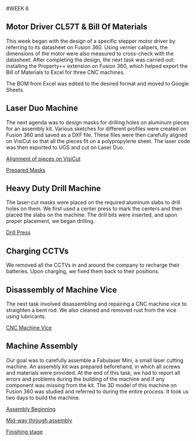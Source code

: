 #WEEK 6

## Motor Driver CL57T & Bill Of Materials

This week began with the design of a specific stepper motor driver by referring to its datasheet on Fusion 360. Using vernier calipers, the dimensions of the motor were also measured to cross-check with the datasheet. After completing the design, the next task was carried out: installing the Property++ extension on Fusion 360, which helped export the Bill of Materials to Excel for three CNC machines.

The BOM from Excel was edited to the desired format and moved to Google Sheets.

## Laser Duo Machine

The next agenda was to design masks for drilling holes on aluminum pieces for an assembly kit. Various sketches for different profiles were created on Fusion 360 and saved as a DXF file. These files were then carefully aligned on VisiCut so that all the pieces fit on a polypropylene sheet. The laser code was then exported to UGS and cut on Laser Duo.

[Alignment of pieces on VisiCut ](IMG31.jpeg)

[Prepared Masks](IMG32.jpeg)

## Heavy Duty Drill Machine

The laser-cut masks were placed on the required aluminum slabs to drill holes on them. We first used a center press to mark the centers and then placed the slabs on the machine. The drill bits were inserted, and upon proper placement, we began drilling.

[Drill Press](IMG33.jpeg)

## Charging CCTVs

We removed all the CCTVs in and around the company to recharge their batteries. Upon charging, we fixed them back to their positions.

## Disassembly of Machine Vice

The next task involved disassembling and repairing a CNC machine vice to straighten a bent rod. We also cleaned and removed rust from the vice using lubricants.

[CNC Machine Vice](IMG34.jpeg)

## Machine Assembly

Our goal was to carefully assemble a Fabulaser Mini, a small laser cutting machine. An assembly kit was prepared beforehand, in which all screws and materials were provided. At the end of this task, we had to report all errors and problems during the building of the machine and if any component was missing from the kit. The 3D model of this machine on Fusion 360 was studied and referred to during the entire process. It took us two days to build the machine.

[Assembly Beginning](IMG35.jpeg)

[Mid-way through assembly](IMG36.jpeg)

[Finishing stage](IMG37.jpeg)




